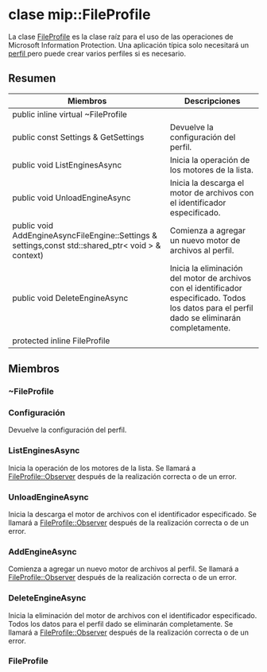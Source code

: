 # <a name="class-mipfileprofile"></a>clase mip::FileProfile 
La clase [FileProfile](#classmip_1_1_file_profile) es la clase raíz para el uso de las operaciones de Microsoft Information Protection.
Una aplicación típica solo necesitará un [perfil ](#classmip_1_1_profile) pero puede crear varios perfiles si es necesario.
## <a name="summary"></a>Resumen
 Miembros                        | Descripciones                                
--------------------------------|---------------------------------------------
public inline virtual  ~FileProfile | 
public const Settings & GetSettings | Devuelve la configuración del perfil.
public void ListEnginesAsync | Inicia la operación de los motores de la lista.
public void UnloadEngineAsync | Inicia la descarga el motor de archivos con el identificador especificado.
public void AddEngineAsyncFileEngine::Settings & settings,const std::shared_ptr< void > & context) | Comienza a agregar un nuevo motor de archivos al perfil.
public void DeleteEngineAsync | Inicia la eliminación del motor de archivos con el identificador especificado. Todos los datos para el perfil dado se eliminarán completamente.
protected inline  FileProfile | 
## <a name="members"></a>Miembros
### <a name="fileprofile"></a>~FileProfile
### <a name="settings"></a>Configuración
Devuelve la configuración del perfil.
### <a name="listenginesasync"></a>ListEnginesAsync
Inicia la operación de los motores de la lista.
Se llamará a [FileProfile::Observer](#classmip_1_1_file_profile_1_1_observer) después de la realización correcta o de un error.
### <a name="unloadengineasync"></a>UnloadEngineAsync
Inicia la descarga el motor de archivos con el identificador especificado. Se llamará a [FileProfile::Observer](#classmip_1_1_file_profile_1_1_observer) después de la realización correcta o de un error.
### <a name="addengineasync"></a>AddEngineAsync
Comienza a agregar un nuevo motor de archivos al perfil.
Se llamará a [FileProfile::Observer](#classmip_1_1_file_profile_1_1_observer) después de la realización correcta o de un error.
### <a name="deleteengineasync"></a>DeleteEngineAsync
Inicia la eliminación del motor de archivos con el identificador especificado. Todos los datos para el perfil dado se eliminarán completamente.
Se llamará a [FileProfile::Observer](#classmip_1_1_file_profile_1_1_observer) después de la realización correcta o de un error.
### <a name="fileprofile"></a>FileProfile
